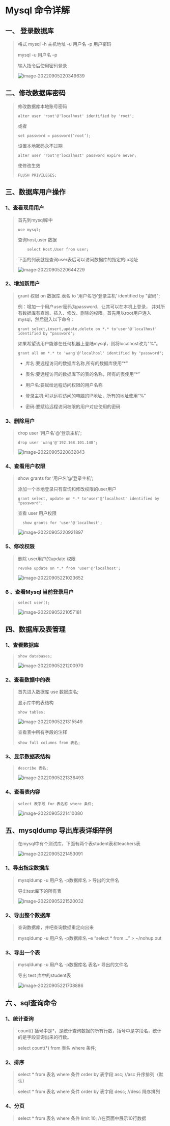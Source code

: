 # Mysql 命令详解

## 一、  登录数据库

> 格式 mysql -h 主机地址 -u 用户名 -p 用户密码
>
> mysql -u 用户名 –p
>
> 输入指令后使用密码登录
>
> ![image-20220905220349639](images/image-20220905220349639.png)

## 二、修改数据库密码

> 修改数据库本地账号密码  
>
> ```
> alter user 'root'@'localhost' identified by 'root';
> ```
>
> 或者
>
> ```
> set password = password(‘root’);
> ```
>
> 设置本地密码永不过期
>
> ```
> alter user 'root'@'localhost' password expire never;
> ```
>
>  使修改生效
>
> ```
> FLUSH PRIVILEGES;
> ```

## 三、数据库用户操作

### 1、查看现用用户

> 首先到mysql库中
>
> ```
> use mysql;
> ```
>
> 查询host,user 数据
>
> ```
>     select Host,User from user;
> ```
>
> 下面的列表就是查询user表后可以访问数据库的指定的Ip地址
>
> ![image-20220905220644229](images/image-20220905220644229.png)

### 2、增加新用户

> grant 权限 on 数据库.表名 to ‘用户名’@’登录主机’ identified by "密码";
>
> 例：增加一个用户user密码为password，让其可以在本机上登录， 并对所有数据库有查询、插入、修改、删除的权限。首先用以root用户连入mysql，然后键入以下命令：
>
> ```
> grant select,insert,update,delete on *.* to'user'@'localhost' identified by "password";
> ```
>
> 如果希望该用户能够在任何机器上登陆mysql，则将localhost改为"%"。
>
> ```
> grant all on *.* to 'wang'@'localhosl' identified by "password";
> ```
>
> - 库名:要远程访问的数据库名称,所有的数据库使用“*”
>
> - 表名:要远程访问的数据库下的表的名称，所有的表使用“*”
>
> - 用户名:要赋给远程访问权限的用户名称
>
> - 登录主机:可以远程访问的电脑的IP地址，所有的地址使用“%”
>
> - 密码:要赋给远程访问权限的用户对应使用的密码

### 3、删除用户

> drop user '用户名'@'登录主机';
>
> ```
> drop user 'wang'@'192.168.101.148';
> ```
>
> ![image-20220905220832843](images/image-20220905220832843.png)

### 4、查看用户权限

> show grants for ‘用户名’@’登录主机’;
>
> 添加一个本地登录只有查询和修改权限的user用户
>
> ```
> grant select, update on *.* to'user'@'localhost' identified by "password";
> ```
>
> 查看 user 用户权限
>
> ```
>   show grants for 'user'@'localhost';
> ```
>
> ![image-20220905220921897](images/image-20220905220921897.png)

### 5、修改权限

> 删除 user用户的update 权限
>
> ```
> revoke update on *.* from 'user'@'localhost';
> ```
>
> ![image-20220905221023652](images/image-20220905221023652.png)

### 6 、查看Mysql 当前登录用户

> ```
> select user();
> ```
>
> ![image-20220905221057181](images/image-20220905221057181.png)

## 四、数据库及表管理

### 1、查看数据库

> ```
> show databases;
> ```
>
> ![image-20220905221200970](images/image-20220905221200970.png)

### 2、查看数据中的表

> 首先进入数据库 use 数据库名;
>
> 显示库中的表结构
>
> ```
> show tables;
> ```
>
> ![image-20220905221315549](images/image-20220905221315549.png)
>
> 查看表中所有字段的注释
>
> ```
> show full columns from 表名;
> ```

### 3、显示数据表结构

> ```
> describe 表名;
> ```
>
> ![image-20220905221336493](images/image-20220905221336493.png)

### 4、查看表内容

> ```
> select 表字段 for 表名称 where 条件;
> ```
>
> ![image-20220905221410080](images/image-20220905221410080.png)

## 五、mysqldump 导出库表详细举例

> 在mysql中有个测试库，下面有两个表student表和teachers表
>
> ![image-20220905221453091](images/image-20220905221453091.png)

### 1、导出指定数据库

> mysqldump -u 用户名 -p数据库名 > 导出的文件名
>
> 导出test库下的所有表
>
> ![image-20220905221520032](images/image-20220905221520032.png)

### 2、导出整个数据库

> 查询数据库，并吧查询数据重定向出来
>
> mysqldump -u 用户名 -p数据库名 –e “select * from …” > ~/nohup.out

### 3、导出一个表

> mysqldump -u 用户名 -p数据库名 表名> 导出的文件名
>
>    导出 test 库中的student表
>
> ![image-20220905221708886](images/image-20220905221708886.png)

## 六 、sql查询命令

### 1、统计查询

> count() 括号中是*，是统计查询数据的所有行数，括号中是字段名，统计的是字段查询出来的行数。
>
> select count(*) from 表名 where 条件;

### 2、排序

> select * from 表名 where 条件 order by 表字段 asc; //asc 升序排列（默认） 
>
> select * from 表名 where 条件 order by 表字段 desc; //desc 降序排列 

### 4、分页

> select * from 表名 where 条件 limit 10; //在页面中展示10行数据 